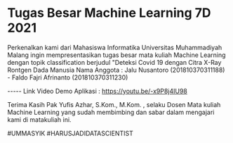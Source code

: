 
# Tugas Besar Machine Learning 7D 2021

Perkenalkan kami dari Mahasiswa Informatika Universitas Muhammadiyah Malang ingin mempresentasikan tugas besar mata kuliah Machine Learning dengan topik classification berjudul "Deteksi Covid 19 dengan Citra X-Ray Rontgen Dada Manusia
Nama Anggota : Jalu Nusantoro (201810370311188) - Faldo Fajri Afrinanto (201810370311230)

----- Link Video Demo Aplikasi : https://youtu.be/-x9P8j4IU98

Terima Kasih Pak Yufis Azhar, S.Kom., M.Kom. , selaku Dosen Mata kuliah Machine Learning yang sudah membimbing dan sabar dalam mengajari kami di matakuliah ini.

#UMMASYIK #HARUSJADIDATASCIENTIST
